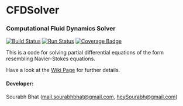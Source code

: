 # CFDSolver
### Computational Fluid Dynamics Solver

[![Build Status](https://travis-ci.com/heySourabh/CFDSolver.svg?branch=master)](https://travis-ci.com/heySourabh/CFDSolver)
[![Run Status](https://api.shippable.com/projects/5affad1ae8e1ba08000386d6/badge?branch=master)](https://app.shippable.com/github/heySourabh/CFDSolver)
[![Coverage Badge](https://api.shippable.com/projects/5affad1ae8e1ba08000386d6/coverageBadge?branch=master)](https://app.shippable.com/github/heySourabh/CFDSolver)

This is a code for solving partial differential equations of the form resembling Navier-Stokes equations.

Have a look at the [Wiki Page](https://github.com/heySourabh/CFDSolver/wiki) for further details.

#### Developer:
Sourabh Bhat (mail.sourabhbhat@gmail.com, heySourabh@gmail.com)
